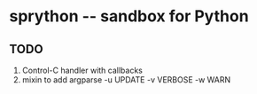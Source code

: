 # sprython -- sandbox for Python

TODO
----
1. Control-C handler with callbacks
2. mixin to add argparse -u UPDATE -v VERBOSE -w WARN
